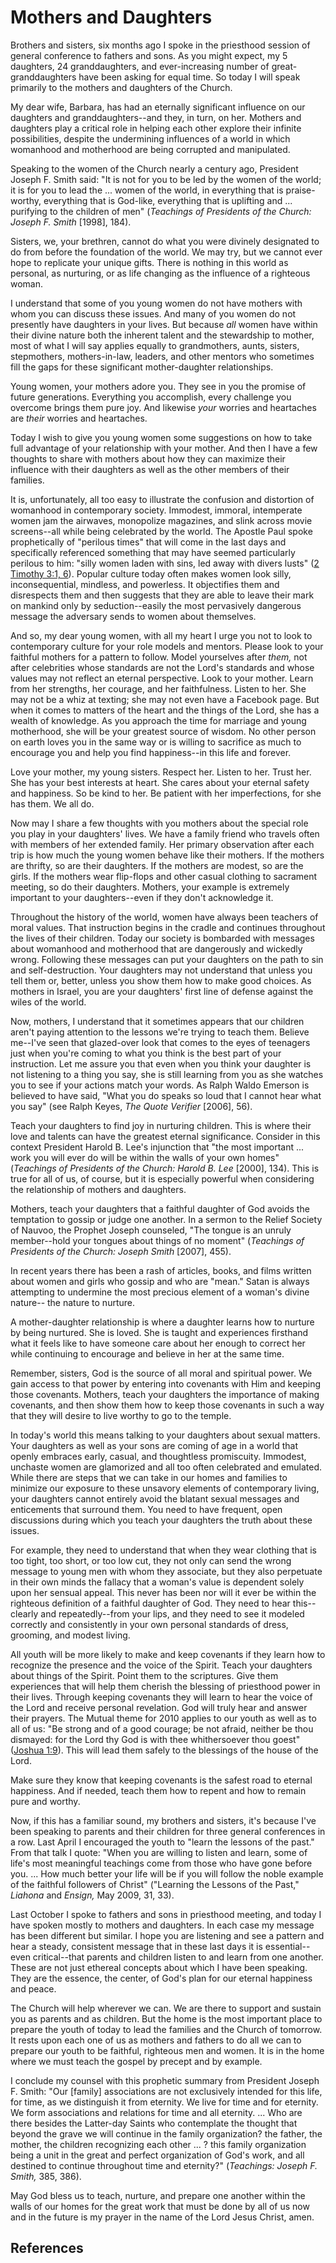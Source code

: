 # Mothers and Daughters

Brothers and sisters, six months ago I spoke in the priesthood session of
general conference to fathers and sons. As you might expect, my 5 daughters,
24 granddaughters, and ever-increasing number of great-granddaughters have
been asking for equal time. So today I will speak primarily to the mothers and
daughters of the Church.

My dear wife, Barbara, has had an eternally significant influence on our
daughters and granddaughters--and they, in turn, on her. Mothers and daughters
play a critical role in helping each other explore their infinite
possibilities, despite the undermining influences of a world in which
womanhood and motherhood are being corrupted and manipulated.

Speaking to the women of the Church nearly a century ago, President Joseph F.
Smith said: "It is not for you to be led by the women of the world; it is for
you to lead the ... women of the world, in everything that is praise-worthy,
everything that is God-like, everything that is uplifting and ... purifying to
the children of men" (_Teachings of Presidents of the Church: Joseph F. Smith_
[1998], 184).

Sisters, we, your brethren, cannot do what you were divinely designated to do
from before the foundation of the world. We may try, but we cannot ever hope
to replicate your unique gifts. There is nothing in this world as personal, as
nurturing, or as life changing as the influence of a righteous woman.

I understand that some of you young women do not have mothers with whom you
can discuss these issues. And many of you women do not presently have
daughters in your lives. But because _all_ women have within their divine
nature both the inherent talent and the stewardship to mother, most of what I
will say applies equally to grandmothers, aunts, sisters, stepmothers,
mothers-in-law, leaders, and other mentors who sometimes fill the gaps for
these significant mother-daughter relationships.

Young women, your mothers adore you. They see in you the promise of future
generations. Everything you accomplish, every challenge you overcome brings
them pure joy. And likewise _your_ worries and heartaches are _their_ worries
and heartaches.

Today I wish to give you young women some suggestions on how to take full
advantage of your relationship with your mother. And then I have a few
thoughts to share with mothers about how they can maximize their influence
with their daughters as well as the other members of their families.

It is, unfortunately, all too easy to illustrate the confusion and distortion
of womanhood in contemporary society. Immodest, immoral, intemperate women jam
the airwaves, monopolize magazines, and slink across movie screens--all while
being celebrated by the world. The Apostle Paul spoke prophetically of
"perilous times" that will come in the last days and specifically referenced
something that may have seemed particularly perilous to him: "silly women
laden with sins, led away with divers lusts" ([2 Timothy 3:1,
6](/scriptures/nt/2-tim/3.1,6?lang=eng#0)). Popular culture today often makes
women look silly, inconsequential, mindless, and powerless. It objectifies
them and disrespects them and then suggests that they are able to leave their
mark on mankind only by seduction--easily the most pervasively dangerous
message the adversary sends to women about themselves.

And so, my dear young women, with all my heart I urge you not to look to
contemporary culture for your role models and mentors. Please look to your
faithful mothers for a pattern to follow. Model yourselves after _them,_ not
after celebrities whose standards are not the Lord's standards and whose
values may not reflect an eternal perspective. Look to your mother. Learn from
her strengths, her courage, and her faithfulness. Listen to her. She may not
be a whiz at texting; she may not even have a Facebook page. But when it comes
to matters of the heart and the things of the Lord, she has a wealth of
knowledge. As you approach the time for marriage and young motherhood, she
will be your greatest source of wisdom. No other person on earth loves you in
the same way or is willing to sacrifice as much to encourage you and help you
find happiness--in this life and forever.

Love your mother, my young sisters. Respect her. Listen to her. Trust her. She
has your best interests at heart. She cares about your eternal safety and
happiness. So be kind to her. Be patient with her imperfections, for she has
them. We all do.

Now may I share a few thoughts with you mothers about the special role you
play in your daughters' lives. We have a family friend who travels often with
members of her extended family. Her primary observation after each trip is how
much the young women behave like their mothers. If the mothers are thrifty, so
are their daughters. If the mothers are modest, so are the girls. If the
mothers wear flip-flops and other casual clothing to sacrament meeting, so do
their daughters. Mothers, your example is extremely important to your
daughters--even if they don't acknowledge it.

Throughout the history of the world, women have always been teachers of moral
values. That instruction begins in the cradle and continues throughout the
lives of their children. Today our society is bombarded with messages about
womanhood and motherhood that are dangerously and wickedly wrong. Following
these messages can put your daughters on the path to sin and self-destruction.
Your daughters may not understand that unless you tell them or, better, unless
you show them how to make good choices. As mothers in Israel, you are your
daughters' first line of defense against the wiles of the world.

Now, mothers, I understand that it sometimes appears that our children aren't
paying attention to the lessons we're trying to teach them. Believe me--I've
seen that glazed-over look that comes to the eyes of teenagers just when
you're coming to what you think is the best part of your instruction. Let me
assure you that even when you think your daughter is not listening to a thing
you say, she is still learning from you as she watches you to see if your
actions match your words. As Ralph Waldo Emerson is believed to have said,
"What you do speaks so loud that I cannot hear what you say" (see Ralph Keyes,
_The Quote Verifier_ [2006], 56).

Teach your daughters to find joy in nurturing children. This is where their
love and talents can have the greatest eternal significance. Consider in this
context President Harold B. Lee's injunction that "the most important ... work
you will ever do will be within the walls of your own homes" (_Teachings of
Presidents of the Church: Harold B. Lee_ [2000], 134). This is true for all of
us, of course, but it is especially powerful when considering the relationship
of mothers and daughters.

Mothers, teach your daughters that a faithful daughter of God avoids the
temptation to gossip or judge one another. In a sermon to the Relief Society
of Nauvoo, the Prophet Joseph counseled, "The tongue is an unruly member--hold
your tongues about things of no moment" (_Teachings of Presidents of the
Church: Joseph Smith_ [2007], 455).

In recent years there has been a rash of articles, books, and films written
about women and girls who gossip and who are "mean." Satan is always
attempting to undermine the most precious element of a woman's divine nature--
the nature to nurture.

A mother-daughter relationship is where a daughter learns how to nurture by
being nurtured. She is loved. She is taught and experiences firsthand what it
feels like to have someone care about her enough to correct her while
continuing to encourage and believe in her at the same time.

Remember, sisters, God is the source of all moral and spiritual power. We gain
access to that power by entering into covenants with Him and keeping those
covenants. Mothers, teach your daughters the importance of making covenants,
and then show them how to keep those covenants in such a way that they will
desire to live worthy to go to the temple.

In today's world this means talking to your daughters about sexual matters.
Your daughters as well as your sons are coming of age in a world that openly
embraces early, casual, and thoughtless promiscuity. Immodest, unchaste women
are glamorized and all too often celebrated and emulated. While there are
steps that we can take in our homes and families to minimize our exposure to
these unsavory elements of contemporary living, your daughters cannot entirely
avoid the blatant sexual messages and enticements that surround them. You need
to have frequent, open discussions during which you teach your daughters the
truth about these issues.

For example, they need to understand that when they wear clothing that is too
tight, too short, or too low cut, they not only can send the wrong message to
young men with whom they associate, but they also perpetuate in their own
minds the fallacy that a woman's value is dependent solely upon her sensual
appeal. This never has been nor will it ever be within the righteous
definition of a faithful daughter of God. They need to hear this--clearly and
repeatedly--from your lips, and they need to see it modeled correctly and
consistently in your own personal standards of dress, grooming, and modest
living.

All youth will be more likely to make and keep covenants if they learn how to
recognize the presence and the voice of the Spirit. Teach your daughters about
things of the Spirit. Point them to the scriptures. Give them experiences that
will help them cherish the blessing of priesthood power in their lives.
Through keeping covenants they will learn to hear the voice of the Lord and
receive personal revelation. God will truly hear and answer their prayers. The
Mutual theme for 2010 applies to our youth as well as to all of us: "Be strong
and of a good courage; be not afraid, neither be thou dismayed: for the Lord
thy God is with thee whithersoever thou goest" ([Joshua
1:9](/scriptures/ot/josh/1.9?lang=eng#8)). This will lead them safely to the
blessings of the house of the Lord.

Make sure they know that keeping covenants is the safest road to eternal
happiness. And if needed, teach them how to repent and how to remain pure and
worthy.

Now, if this has a familiar sound, my brothers and sisters, it's because I've
been speaking to parents and their children for three general conferences in a
row. Last April I encouraged the youth to "learn the lessons of the past."
From that talk I quote: "When you are willing to listen and learn, some of
life's most meaningful teachings come from those who have gone before you. ...
How much better your life will be if you will follow the noble example of the
faithful followers of Christ" ("Learning the Lessons of the Past," _Liahona_
and _Ensign,_ May 2009, 31, 33).

Last October I spoke to fathers and sons in priesthood meeting, and today I
have spoken mostly to mothers and daughters. In each case my message has been
different but similar. I hope you are listening and see a pattern and hear a
steady, consistent message that in these last days it is essential--even
critical--that parents and children listen to and learn from one another.
These are not just ethereal concepts about which I have been speaking. They
are the essence, the center, of God's plan for our eternal happiness and
peace.

The Church will help wherever we can. We are there to support and sustain you
as parents and as children. But the home is the most important place to
prepare the youth of today to lead the families and the Church of tomorrow. It
rests upon each one of us as mothers and fathers to do all we can to prepare
our youth to be faithful, righteous men and women. It is in the home where we
must teach the gospel by precept and by example.

I conclude my counsel with this prophetic summary from President Joseph F.
Smith: "Our [family] associations are not exclusively intended for this life,
for time, as we distinguish it from eternity. We live for time and for
eternity. We form associations and relations for time and all eternity. ... Who
are there besides the Latter-day Saints who contemplate the thought that
beyond the grave we will continue in the family organization? the father, the
mother, the children recognizing each other ... ? this family organization being
a unit in the great and perfect organization of God's work, and all destined
to continue throughout time and eternity?" (_Teachings: Joseph F. Smith,_ 385,
386).

May God bless us to teach, nurture, and prepare one another within the walls
of our homes for the great work that must be done by all of us now and in the
future is my prayer in the name of the Lord Jesus Christ, amen.

## References

